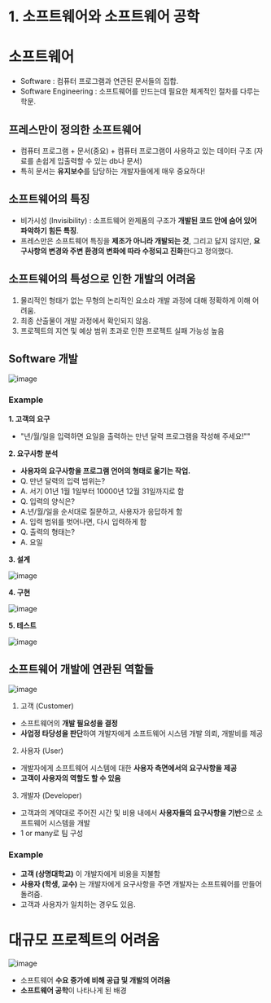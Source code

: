 # 1. 소프트웨어와 소프트웨어 공학 

# 소프트웨어  
- Software : 컴퓨터 프로그램과 연관된 문서들의 집합.  
- Software Engineering : 소프트웨어를 만드는데 필요한 체계적인 절차를 다루는 학문.  

## 프레스만이 정의한 소프트웨어  
- 컴퓨터 프로그램 + 문서(중요) + 컴퓨터 프로그램이 사용하고 있는 데이터 구조 (자료를 손쉽게 입출력할 수 있는 db나 문서)  
- 특히 문서는 **유지보수**를 담당하는 개발자들에게 매우 중요하다!  

## 소프트웨어의 특징  
- 비가시성 (Invisibility) : 소프트웨어 완제품의 구조가 **개발된 코드 안에 숨어 있어 파악하기 힘든 특징**.  
- 프레스만은 소프트웨어 특징을 **제조가 아니라 개발되는 것**, 그리고 닳지 않지만, **요구사항의 변경와 주변 환경의 변화에 따라 수정되고 진화**한다고 정의했다.  

## 소프트웨어의 특성으로 인한 개발의 어려움  
1. 물리적인 형태가 없는 무형의 논리적인 요소라 개발 과정에 대해 정확하게 이해 어려움.  
2. 최종 산출물이 개발 과정에서 확인되지 않음.  
3. 프로젝트의 지연 및 예상 범위 초과로 인한 프로젝트 실패 가능성 높음  

## Software 개발  

![image](https://user-images.githubusercontent.com/32921115/104083245-6ba1f600-5280-11eb-93f5-52cf834f5765.png)

### Example  
**1. 고객의 요구**  
- "년/월/일을 입력하면 요일을 출력하는 만년 달력 프로그램을 작성해 주세요!""  

**2. 요구사항 분석**  
- **사용자의 요구사항을 프로그램 언어의 형태로 옮기는 작업.**  
- Q. 만년 달력의 입력 범위는?  
- A. 서기 01년 1월 1일부터 10000년 12월 31일까지로 함  
- Q. 입력의 양식은?  
- A.년/월/일을 순서대로 질문하고, 사용자가 응답하게 함  
- A. 입력 범위를 벗어나면, 다시 입력하게 함  
- Q. 출력의 형태는?  
- A. 요일  

**3. 설계**  

![image](https://user-images.githubusercontent.com/32921115/104083299-d7845e80-5280-11eb-9283-91e2fd90c165.png)

**4. 구현**  

![image](https://user-images.githubusercontent.com/32921115/104083309-e79c3e00-5280-11eb-9c0c-5f7c45901089.png)

**5. 테스트**  

![image](https://user-images.githubusercontent.com/32921115/104083321-f682f080-5280-11eb-80e0-d62bf2ee4d9c.png)

## 소프트웨어 개발에 연관된 역할들  

![image](https://user-images.githubusercontent.com/32921115/104083328-0ac6ed80-5281-11eb-8b52-7f3fc2325f95.png)

1. 고객 (Customer)  
- 소프트웨어의 **개발 필요성을 결정**  
- **사업정 타당성을 판단**하여 개발자에게 소프트웨어 시스템 개발 의뢰, 개발비를 제공  

2. 사용자 (User)  
- 개발자에게 소프트웨어 시스템에 대한 **사용자 측면에서의 요구사항을 제공**  
- **고객이 사용자의 역할도 할 수 있음**  

3. 개발자 (Developer)  
- 고객과의 계약대로 주어진 시간 및 비용 내에서 **사용자들의 요구사항을 기반**으로 소프트웨어 시스템을 개발  
- 1 or many로 팀 구성  

### Example  
- **고객 (상명대학교)** 이 개발자에게 비용을 지불함  
- **사용자 (학생, 교수)** 는 개발자에게 요구사항을 주면 개발자는 소프트웨어를 만들어 돌려줌.  
- 고객과 사용자가 일치하는 경우도 있음.  

# 대규모 프로젝트의 어려움  

![image](https://user-images.githubusercontent.com/32921115/104083415-aeb09900-5281-11eb-9eb0-9c828b544c3e.png)

- 소프트웨어 **수요 증가에 비해 공급 및 개발의 어려움**  
- **소프트웨어 공학**이 나타나게 된 배경  

